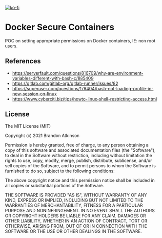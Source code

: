 [![ko-fi](https://ko-fi.com/img/githubbutton_sm.svg)](https://ko-fi.com/O5O63ENS7)

# Docker Secure Containers
POC on setting appropriate permissions on Docker containers, IE: non root users.

## References
* https://serverfault.com/questions/816709/why-are-environment-variables-different-with-bash-c/885409
* https://gitlab.com/gitlab-org/gitlab-runner/issues/82
* https://superuser.com/questions/176404/bash-not-loading-profile-in-new-session-on-linux
* https://www.cyberciti.biz/tips/howto-linux-shell-restricting-access.html

## License
 
The MIT License (MIT)

Copyright (c) 2021 Brandon Atkinson

Permission is hereby granted, free of charge, to any person obtaining a copy of this software and associated documentation files (the "Software"), to deal in the Software without restriction, including without limitation the rights to use, copy, modify, merge, publish, distribute, sublicense, and/or sell copies of the Software, and to permit persons to whom the Software is furnished to do so, subject to the following conditions:

The above copyright notice and this permission notice shall be included in all copies or substantial portions of the Software.

THE SOFTWARE IS PROVIDED "AS IS", WITHOUT WARRANTY OF ANY KIND, EXPRESS OR IMPLIED, INCLUDING BUT NOT LIMITED TO THE WARRANTIES OF MERCHANTABILITY, FITNESS FOR A PARTICULAR PURPOSE AND NONINFRINGEMENT. IN NO EVENT SHALL THE AUTHORS OR COPYRIGHT HOLDERS BE LIABLE FOR ANY CLAIM, DAMAGES OR OTHER LIABILITY, WHETHER IN AN ACTION OF CONTRACT, TORT OR OTHERWISE, ARISING FROM, OUT OF OR IN CONNECTION WITH THE SOFTWARE OR THE USE OR OTHER DEALINGS IN THE SOFTWARE.
